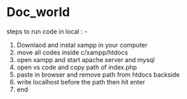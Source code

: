 # Doc_world
steps to run code in local : -
1) Downlaod and instal xampp in your computer
2) move all codes inside c/xampp/htdocs
3) open xampp and start apache server and mysql
4) open vs code and copy path of index.php
5) paste in browser and remove path from htdocs backside
6) write localhost before the path then hit enter
7) end
